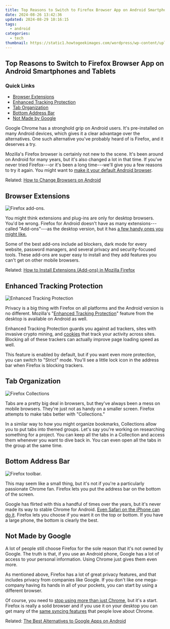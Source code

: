 ```yaml
---
title: Top Reasons to Switch to Firefox Browser App on Android Smartphones and Tablets
date: 2024-08-26 13:42:36
updated: 2024-08-29 10:16:15
tags:
  - android
categories:
  - tech
thumbnail: https://static1.howtogeekimages.com/wordpress/wp-content/uploads/2021/05/Firefox-Logo-Hero-Image-675px.png
---
```


## Top Reasons to Switch to Firefox Browser App on Android Smartphones and Tablets

### Quick Links

* [Browser Extensions](https://pokemon-go-android.techidaily.com/in-2024-pokemon-go-cooldown-chart-on-honor-magic-5-drfone-by-drfone-virtual-android/)
* [Enhanced Tracking Protection](https://article-posts.techidaily.com/updated-strategies-for-streaming-fb-live-on-zoom-platform/)
* [Tab Organization](https://fix-guide.techidaily.com/spotify-keeps-crashing-a-complete-list-of-fixes-you-can-use-on-motorola-defy-2-drfone-by-drfone-fix-android-problems-fix-android-problems/)
* [Bottom Address Bar](https://techidaily.com/how-do-i-reset-my-poco-m6-pro-4g-phone-without-technical-knowledge-drfone-by-drfone-reset-android-reset-android/)
* [Not Made by Google](https://extra-support.techidaily.com/2024-approved-secrets-unlocked-10-online-retailers-specializing-in-puzzle-boxes/)

 Google Chrome has a stronghold grip on Android users. It's pre-installed on many Android devices, which gives it a clear advantage over the alternatives. One such alternative you've probably heard of is Firefox, and it deserves a try.

 Mozilla's Firefox browser is certainly not new to the scene. It's been around on Android for many years, but it's also changed a lot in that time. If you've never tried Firefox---or it's been a long time---we'll give you a few reasons to try it again. You might want to [make it your default Android browser](https://screen-recording.techidaily.com/2024-approved-discovering-the-finest-mac-screen-capture-software/).

Related: [How to Change Browsers on Android](https://screen-recording.techidaily.com/2024-approved-discovering-the-finest-mac-screen-capture-software/) 

##  Browser Extensions

![Firefox add-ons.](https://static1.howtogeekimages.com/wordpress/wp-content/uploads/2021/03/2021-03-19_16-54-11.png?trim=1,1&amp;bg-color=000&amp;pad=1,1) 

 You might think extensions and plug-ins are only for desktop browsers. You'd be wrong. Firefox for Android doesn't have as many extensions---called "Add-ons"---as the desktop version, but it has [a few handy ones you might like.](https://some-approaches.techidaily.com/new-unlock-the-secrets-to-effective-podcast-scriptwriting-and-practical-examples/) 

 Some of the best add-ons include ad blockers, dark mode for every website, password managers, and several privacy and security-focused tools. These add-ons are super easy to install and they add features you can't get on other mobile browsers.

Related: [How to Install Extensions (Add-ons) in Mozilla Firefox](https://some-approaches.techidaily.com/new-unlock-the-secrets-to-effective-podcast-scriptwriting-and-practical-examples/) 

##  Enhanced Tracking Protection

![Enhanced Tracking Protection](https://static1.howtogeekimages.com/wordpress/wp-content/uploads/2022/02/2022-02-18_16-22-55.jpg) 

 Privacy is a big thing with Firefox on all platforms and the Android version is no different. Mozilla's "[Enhanced Tracking Protection](https://support.mozilla.org/en-US/kb/enhanced-tracking-protection-firefox-android)" feature from the desktop is available on Android as well.

 Enhanced Tracking Protection guards you against ad trackers, sites with invasive crypto mining, and [cookies](https://fake-location.techidaily.com/best-10-mock-location-apps-worth-trying-on-realme-v30-drfone-by-drfone-virtual-android/) that track your activity across sites. Blocking all of these trackers can actually improve page loading speed as well.

 This feature is enabled by default, but if you want even more protection, you can switch to "Strict" mode. You'll see a little lock icon in the address bar when Firefox is blocking trackers.

##  Tab Organization

![Firefox Collections](https://static1.howtogeekimages.com/wordpress/wp-content/uploads/2022/02/2022-02-18_16-30-49.jpg) 

 Tabs are a pretty big deal in browsers, but they've always been a mess on mobile browsers. They're just not as handy on a smaller screen. Firefox attempts to make tabs better with "Collections."

 In a similar way to how you might organize bookmarks, Collections allow you to put tabs into themed groups. Let's say you're working on researching something for a project. You can keep all the tabs in a Collection and access them whenever you want to dive back in. You can even open all the tabs in the group at the same time.

##  Bottom Address Bar

![Firefox toolbar.](https://ffp4g1ylyit3jdyti1hqcvtb-wpengine.netdna-ssl.com/wp-content/blogs.dir/278/files/2020/08/android-browser-bar-position-600x359.png) 

 This may seem like a small thing, but it's not if you're a particularly passionate Chrome fan. Firefox lets you put the address bar on the bottom of the screen.

 Google has flirted with this a handful of times over the years, but it's never made its way to stable Chrome for Android. [Even Safari on the iPhone can do it](https://facebook-video-content.techidaily.com/2024-approved-overcoming-limitation-invisible-video-recommendations/). Firefox lets you choose if you want it on the top or bottom. If you have a large phone, the bottom is clearly the best.

##  Not Made by Google

 A lot of people still choose Firefox for the sole reason that it's not owned by Google. The truth is that, if you use an Android phone, Google has a lot of access to your personal information. Using Chrome just gives them even more.

 As mentioned above, Firefox has a lot of great privacy features, and that includes privacy from companies like Google. If you don't like one mega-company having its hands in all of your pockets, you can start by using a different browser.

 Of course, you need to [stop using more than just Chrome](https://video-screen-grab.techidaily.com/new-stepwise-guide-to-documenting-team-sessions-desktopmobile/), but it's a start. Firefox is really a solid browser and if you use it on your desktop you can get many of the [same syncing features](https://fox-blue.techidaily.com/2024-approved-exclusive-insights-top-30-hidden-windows-11-tips-uncovered/) that people love about Chrome.

Related: [The Best Alternatives to Google Apps on Android](https://video-screen-grab.techidaily.com/new-stepwise-guide-to-documenting-team-sessions-desktopmobile/)

<ins class="adsbygoogle"
     style="display:block"
     data-ad-format="autorelaxed"
     data-ad-client="ca-pub-7571918770474297"
     data-ad-slot="1223367746"></ins>



<ins class="adsbygoogle"
     style="display:block"
     data-ad-client="ca-pub-7571918770474297"
     data-ad-slot="8358498916"
     data-ad-format="auto"
     data-full-width-responsive="true"></ins>
